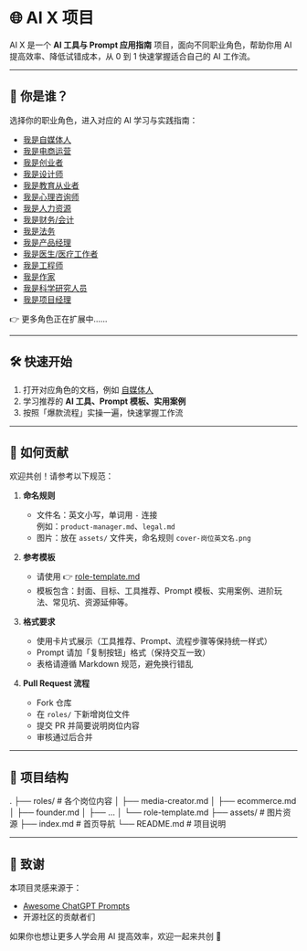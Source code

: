# 🌐 AI X 项目

AI X 是一个 **AI 工具与 Prompt 应用指南** 项目，面向不同职业角色，帮助你用 AI 提高效率、降低试错成本，从 0 到 1 快速掌握适合自己的 AI 工作流。

---

## 🚀 你是谁？

选择你的职业角色，进入对应的 AI 学习与实践指南：

- [我是自媒体人](roles/media-creator.md)
- [我是电商运营](roles/ecommerce.md)
- [我是创业者](roles/founder.md)
- [我是设计师](roles/designer-creator.md)
- [我是教育从业者](roles/educator.md)
- [我是心理咨询师](roles/psychologist.md)
- [我是人力资源](roles/hr.md)
- [我是财务/会计](roles/finance.md)
- [我是法务](roles/legal.md)
- [我是产品经理](roles/product-manager.md)
- [我是医生/医疗工作者](roles/doctor.md)
- [我是工程师](roles/engineer.md)
- [我是作家](roles/writer.md)
- [我是科学研究人员](roles/researcher.md)
- [我是项目经理](roles/project-manager.md)

👉 更多角色正在扩展中……

---

## 🛠️ 快速开始

1. 打开对应角色的文档，例如 [自媒体人](roles/media-creator.md)  
2. 学习推荐的 **AI 工具、Prompt 模板、实用案例**  
3. 按照「爆款流程」实操一遍，快速掌握工作流  

---

## 🤝 如何贡献

欢迎共创！请参考以下规范：

1. **命名规则**
   - 文件名：英文小写，单词用 `-` 连接  
     例如：`product-manager.md`、`legal.md`
   - 图片：放在 `assets/` 文件夹，命名规则 `cover-岗位英文名.png`

2. **参考模板**
   - 请使用 👉 [role-template.md](roles/role-template.md)
   - 模板包含：封面、目标、工具推荐、Prompt 模板、实用案例、进阶玩法、常见坑、资源延伸等。

3. **格式要求**
   - 使用卡片式展示（工具推荐、Prompt、流程步骤等保持统一样式）
   - Prompt 请加「复制按钮」格式（保持交互一致）
   - 表格请遵循 Markdown 规范，避免换行错乱

4. **Pull Request 流程**
   - Fork 仓库
   - 在 `roles/` 下新增岗位文件
   - 提交 PR 并简要说明岗位内容
   - 审核通过后合并

---

## 📂 项目结构
.
├── roles/               # 各个岗位内容
│   ├── media-creator.md
│   ├── ecommerce.md
│   ├── founder.md
│   ├── …
│   └── role-template.md
├── assets/              # 图片资源
├── index.md             # 首页导航
└── README.md            # 项目说明

---

## 🙏 致谢

本项目灵感来源于：
- [Awesome ChatGPT Prompts](https://github.com/f/awesome-chatgpt-prompts)  
- 开源社区的贡献者们  

如果你也想让更多人学会用 AI 提高效率，欢迎一起来共创 🚀
